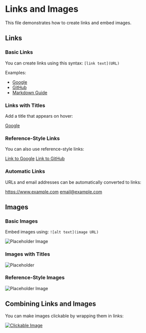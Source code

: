 # Links and Images

This file demonstrates how to create links and embed images.

## Links

### Basic Links

You can create links using this syntax: `[link text](URL)`

Examples:
- [Google](https://www.google.com)
- [GitHub](https://github.com)
- [Markdown Guide](https://www.markdownguide.org)

### Links with Titles

Add a title that appears on hover:

[Google](https://www.google.com "Go to Google")

### Reference-Style Links

You can also use reference-style links:

[Link to Google][google]
[Link to GitHub][github]

[google]: https://www.google.com
[github]: https://github.com

### Automatic Links

URLs and email addresses can be automatically converted to links:

https://www.example.com
email@example.com

## Images

### Basic Images

Embed images using: `![alt text](image URL)`

![Placeholder Image](https://via.placeholder.com/400x200)

### Images with Titles

![Placeholder](https://via.placeholder.com/300x150 "This is a placeholder image")

### Reference-Style Images

![Placeholder Image][placeholder]

[placeholder]: https://via.placeholder.com/350x175

## Combining Links and Images

You can make images clickable by wrapping them in links:

[![Clickable Image](https://via.placeholder.com/200x100)](https://www.example.com)
